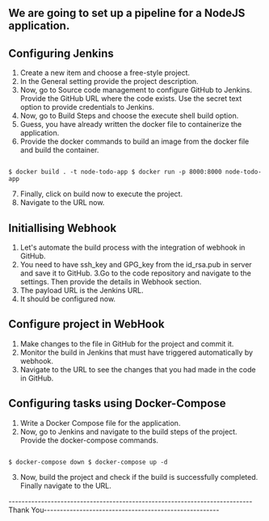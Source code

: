 ## We are going to set up a pipeline for a NodeJS application.

## Configuring Jenkins

1. Create a new item and choose a free-style project.
2. In the General setting provide the project description.
3. Now, go to Source code management to configure GitHub to Jenkins. Provide the GitHub URL where the code exists. Use the secret text option to provide credentials to Jenkins.
4. Now, go to Build Steps and choose the execute shell build option.
5. Guess, you have already written the docker file to containerize the application.
6. Provide the docker commands to build an image from the docker file and build the container.

```

$ docker build . -t node-todo-app $ docker run -p 8000:8000 node-todo-app
```

7. Finally, click on build now to execute the project.
8. Navigate to the URL now.
   
## Initiallising Webhook

1. Let's automate the build process with the integration of webhook in GitHub.
2. You need to have ssh_key and GPG_key from the id_rsa.pub in server and save it to GitHub. 3.Go to the code repository and navigate to the settings. Then provide the details in Webhook section.
3. The payload URL is the Jenkins URL.
4. It should be configured now.

## Configure project in WebHook

1. Make changes to the file in GitHub for the project and commit it.
2. Monitor the build in Jenkins that must have triggered automatically by webhook.
3. Navigate to the URL to see the changes that you had made in the code in GitHub.

## Configuring tasks using Docker-Compose

1. Write a Docker Compose file for the application.
2. Now, go to Jenkins and navigate to the build steps of the project. Provide the docker-compose commands.

```

$ docker-compose down $ docker-compose up -d
```

3. Now, build the project and check if the build is successfully completed. Finally navigate to the URL.
   
---------------------------------------------------------------------------Thank You------------------------------------------------------
